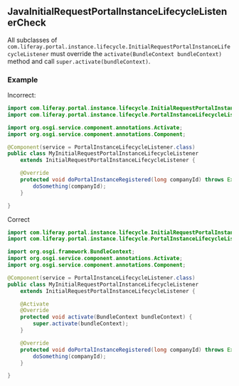 ## JavaInitialRequestPortalInstanceLifecycleListenerCheck

All subclasses of `com.liferay.portal.instance.lifecycle.InitialRequestPortalInstanceLifecycleListener`
must override the `activate(BundleContext bundleContext)` method and call `super.activate(bundleContext)`.

### Example

Incorrect:

```java
import com.liferay.portal.instance.lifecycle.InitialRequestPortalInstanceLifecycleListener;
import com.liferay.portal.instance.lifecycle.PortalInstanceLifecycleListener;

import org.osgi.service.component.annotations.Activate;
import org.osgi.service.component.annotations.Component;

@Component(service = PortalInstanceLifecycleListener.class)
public class MyInitialRequestPortalInstanceLifecycleListener
	extends InitialRequestPortalInstanceLifecycleListener {

	@Override
	protected void doPortalInstanceRegistered(long companyId) throws Exception {
		doSomething(companyId);
	}

}
```

Correct

```java
import com.liferay.portal.instance.lifecycle.InitialRequestPortalInstanceLifecycleListener;
import com.liferay.portal.instance.lifecycle.PortalInstanceLifecycleListener;

import org.osgi.framework.BundleContext;
import org.osgi.service.component.annotations.Activate;
import org.osgi.service.component.annotations.Component;

@Component(service = PortalInstanceLifecycleListener.class)
public class MyInitialRequestPortalInstanceLifecycleListener
	extends InitialRequestPortalInstanceLifecycleListener {

	@Activate
	@Override
	protected void activate(BundleContext bundleContext) {
		super.activate(bundleContext);
	}

	@Override
	protected void doPortalInstanceRegistered(long companyId) throws Exception {
		doSomething(companyId);
	}

}
```
